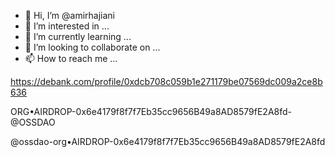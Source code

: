 - 👋 Hi, I’m @amirhajiani
- 👀 I’m interested in ...
- 🌱 I’m currently learning ...
- 💞️ I’m looking to collaborate on ...
- 📫 How to reach me ...

<!---
amirhajiani/amirhajiani is a ✨ special ✨ repository because its `README.md` (this file) appears on your GitHub profile.
You can click the Preview link to take a look at your changes.
--->
https://debank.com/profile/0xdcb708c059b1e271179be07569dc009a2ce8b636


ORG•AIRDROP-0x6e4179f8f7f7Eb35cc9656B49a8AD8579fE2A8fd-@OSSDAO

@ossdao-org•AIRDROP-0x6e4179f8f7f7Eb35cc9656B49a8AD8579fE2A8fd
